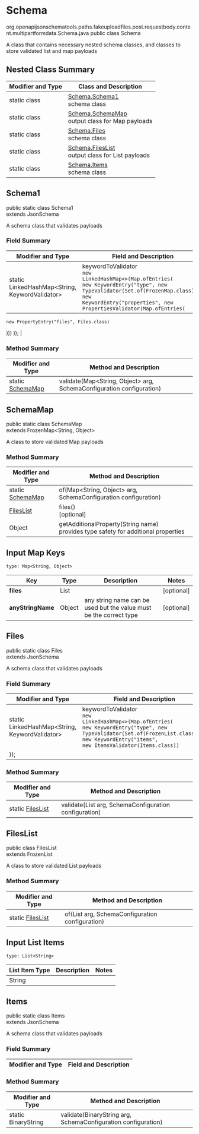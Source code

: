 # Schema
org.openapijsonschematools.paths.fakeuploadfiles.post.requestbody.content.multipartformdata.Schema.java
public class Schema

A class that contains necessary nested schema classes, and classes to store validated list and map payloads

## Nested Class Summary
| Modifier and Type | Class and Description |
| ----------------- | ---------------------- |
| static class | [Schema.Schema1](#schema1)<br> schema class |
| static class | [Schema.SchemaMap](#schemamap)<br> output class for Map payloads |
| static class | [Schema.Files](#files)<br> schema class |
| static class | [Schema.FilesList](#fileslist)<br> output class for List payloads |
| static class | [Schema.Items](#items)<br> schema class |

## Schema1
public static class Schema1<br>
extends JsonSchema

A schema class that validates payloads
### Field Summary
| Modifier and Type | Field and Description |
| ----------------- | ---------------------- |
| static LinkedHashMap<String, KeywordValidator> | keywordToValidator<br/><code>new LinkedHashMap<>(Map.ofEntries(<br/>new KeywordEntry("type", new TypeValidator(Set.of(FrozenMap.class))),<br>new KeywordEntry("properties", new PropertiesValidator(Map.ofEntries(
    new PropertyEntry("files", Files.class)
)))
));</code> |

### Method Summary
| Modifier and Type | Method and Description |
| ----------------- | ---------------------- |
| static [SchemaMap](#schemamap) | validate(Map<String, Object> arg, SchemaConfiguration configuration) |

## SchemaMap
public static class SchemaMap<br>
extends FrozenMap<String, Object>

A class to store validated Map payloads

### Method Summary
| Modifier and Type | Method and Description |
| ----------------- | ---------------------- |
| static [SchemaMap](#schemamap) | of(Map<String, Object> arg, SchemaConfiguration configuration) |
| [FilesList](#fileslist) | files()<br>[optional] |
| Object | getAdditionalProperty(String name)<br>provides type safety for additional properties |

## Input Map Keys
```
type: Map<String, Object>
```
| Key | Type |  Description | Notes |
| --- | ---- | ------------ | ----- |
| **files** | List<String> |  | [optional] |
| **anyStringName** | Object | any string name can be used but the value must be the correct type | [optional] |

## Files
public static class Files<br>
extends JsonSchema

A schema class that validates payloads
### Field Summary
| Modifier and Type | Field and Description |
| ----------------- | ---------------------- |
| static LinkedHashMap<String, KeywordValidator> | keywordToValidator<br/><code>new LinkedHashMap<>(Map.ofEntries(<br/>new KeywordEntry("type", new TypeValidator(Set.of(FrozenList.class))),<br>new KeywordEntry("items", new ItemsValidator(Items.class))
));</code> |

### Method Summary
| Modifier and Type | Method and Description |
| ----------------- | ---------------------- |
| static [FilesList](#fileslist) | validate(List<String> arg, SchemaConfiguration configuration) |

## FilesList
public class FilesList<br>
extends FrozenList<String>

A class to store validated List payloads

### Method Summary
| Modifier and Type | Method and Description |
| ----------------- | ---------------------- |
| static [FilesList](#fileslist) | of(List<String> arg, SchemaConfiguration configuration) |

## Input List Items
```
type: List<String>
```
List Item Type | Description | Notes
-------------------- | ------------- | -------------
String |  |

## Items
public static class Items<br>
extends JsonSchema

A schema class that validates payloads
### Field Summary
| Modifier and Type | Field and Description |
| ----------------- | ---------------------- |

### Method Summary
| Modifier and Type | Method and Description |
| ----------------- | ---------------------- |
| static BinaryString | validate(BinaryString arg, SchemaConfiguration configuration) |
